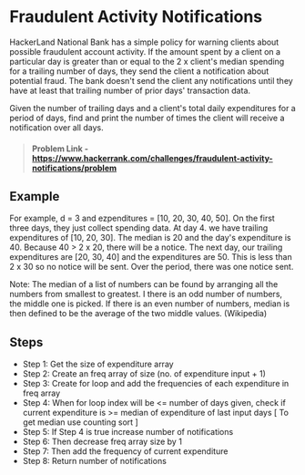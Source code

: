 # Fraudulent Activity Notifications

HackerLand National Bank has a simple policy for warning clients about possible fraudulent account activity. If the amount spent by a client on a particular day is greater than or equal to  the 2 x client's median spending for a trailing number of days, they send the client a notification about potential fraud. The bank doesn't send the client any notifications until they have at least that trailing number of prior days' transaction data.

Given the number of trailing days  and a client's total daily expenditures for a period of  days, find and print the number of times the client will receive a notification over all  days.

> #### Problem Link - https://www.hackerrank.com/challenges/fraudulent-activity-notifications/problem

## Example

For example, d = 3 and ezpenditures = [10, 20, 30, 40, 50]. On the first three days, they just collect spending data. At day 4. we have trailing expenditures of [10, 20, 30]. The median is 20 and the day's expenditure is 40. Because 40 > 2 x 20, there will be a notice. The next day, our trailing expenditures are [20, 30, 40] and the expenditures are 50. This is less than 2 x 30 so no notice will be sent. Over the period, there was one notice sent.

Note: The median of a list of numbers can be found by arranging all the numbers from smallest to greatest. I there is an odd
number of numbers, the middle one is picked. If there is an even number of numbers, median is then defined to be the
average of the two middle values. (Wikipedia)


## Steps

- Step 1: Get the size of expenditure array
- Step 2: Create an freq array of size (no. of expenditure input + 1)
- Step 3: Create for loop and add the frequencies of each expenditure in freq array
- Step 4: When for loop index will be <= number of days given, check if current expenditure is >= median of expenditure of last input days
  [ To get median use counting sort ]
- Step 5: If Step 4 is true increase number of notifications
- Step 6: Then decrease freq array size by 1
- Step 7: Then add the frequency of current expenditure
- Step 8: Return number of notifications
